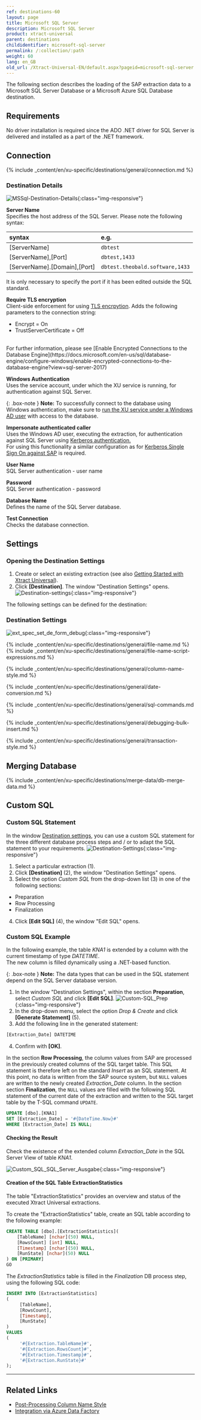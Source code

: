 ```yaml
---
ref: destinations-60
layout: page
title: Microsoft SQL Server
description: Microsoft SQL Server
product: xtract-universal
parent: destinations
childidentifier: microsoft-sql-server
permalink: /:collection/:path
weight: 60
lang: en_GB
old_url: /Xtract-Universal-EN/default.aspx?pageid=microsoft-sql-server
---
```


The following section describes the loading of the SAP extraction data to a Microsoft SQL Server Database or a Microsoft Azure SQL Database destination.

## Requirements

No driver installation is required since the ADO .NET driver for SQL Server is delivered and installed as a part of the .NET framework.

## Connection


{% include _content/en/xu-specific/destinations/general/connection.md %}	

### Destination Details

![MSSql-Destination-Details](/img/content/MSSql-Destination-Details.png){:class="img-responsive"}

**Server Name**<br>
Specifies the host address of the SQL Server. Please note the following syntax:

|syntax | e.g. |
|:---|:---|
|[ServerName]| `dbtest`|
|[ServerName],[Port]| `dbtest,1433`|
|[ServerName].[Domain],[Port] |  `dbtest.theobald.software,1433`|

It is only necessary to specify the port if it has been edited outside the SQL standard.

**Require TLS encryption**<br>
Client-side enforcement for using [TLS encrpytion](https://docs.microsoft.com/en-us/azure/sql-database/sql-database-connect-query#tls-considerations-for-sql-database-connectivity). Adds the following parameters to the connection string:<br>
* Encrypt = On
* TrustServerCertificate = Off
<br>
For further information, please see [Enable Encrypted Connections to the Database Engine](https://docs.microsoft.com/en-us/sql/database-engine/configure-windows/enable-encrypted-connections-to-the-database-engine?view=sql-server-2017)

**Windows Authentication**<br>
Uses the service account, under which the XU service is running, for authentication against SQL Server.

{: .box-note }
**Note:** To successfully connect to the database using Windows authentication, make sure to [run the XU service under a Windows AD user](../advanced-techniques/service-account) with access to the database.

**Impersonate authenticated caller**<br>
Uses the Windows AD user, executing the extraction, for authentication against SQL Server using [Kerberos authentication.](https://blogs.msdn.microsoft.com/sqlupdates/2014/12/05/sql-server-kerberos-and-spn-quick-reference/)
<br>
For using this functionality a similar configuration as for [Kerberos Single Sign On against SAP](https://kb.theobald-software.com/xtract-universal/sso-with-kerberos-snc) is required.


**User Name**<br>
SQL Server authentication - user name 

**Password**<br>
SQL Server authentication - password

**Database Name**<br>
Defines the name of the SQL Server database.

**Test Connection**<br>
Checks the database connection. 


## Settings

### Opening the Destination Settings
1. Create or select an existing extraction (see also [Getting Started with Xtract Universal](../getting-started/define-a-table-extraction)).
2. Click **[Destination]**. The window "Destination Settings" opens.
![Destination-settings](/img/content/xu/xu_designer_destination.png){:class="img-responsive"}

The following settings can be defined for the destination:  

### Destination Settings

![ext_spec_set_de_form_debug](/img/content/ext_spec_set_de_form_debug.png){:class="img-responsive"}

{% include _content/en/xu-specific/destinations/general/file-name.md %}
{% include _content/en/xu-specific/destinations/general/file-name-script-expressions.md %}

{% include _content/en/xu-specific/destinations/general/column-name-style.md %}

{% include _content/en/xu-specific/destinations/general/date-conversion.md %}

{% include _content/en/xu-specific/destinations/general/sql-commands.md %}

{% include _content/en/xu-specific/destinations/general/debugging-bulk-insert.md %}

{% include _content/en/xu-specific/destinations/general/transaction-style.md %}


## Merging Database
{% include _content/en/xu-specific/destinations/merge-data/db-merge-data.md  %}

## Custom SQL

### Custom SQL Statement

In the window [Destination settings](#opening-the-destination-settings), you can use a custom SQL statement for the three different database process steps and / or to adapt the SQL statement to your requirements.
![Destination-Settings](/img/content/destination_settings.png){:class="img-responsive"}
1. Select a particular extraction (1).
2. Click **[Destination]** (2), the window "Destination Settings" opens.
3. Select the option *Custom SQL* from the drop-down list (3) in one of the following sections:
- Preparation 
- Row Processing
- Finalization
4. Click **[Edit SQL]** (4), the window "Edit SQL" opens.

### Custom SQL Example
In the following example, the table *KNA1* is extended by a column with the current timestamp of type *DATETIME*. <br>
The new column is filled dynamically using a .NET-based function. 

{: .box-note }
**Note:** The data types that can be used in the SQL statement depend on the SQL Server database version.

1. In the window "Destination Settings", within the section **Preparation**, select *Custom SQL* and click **[Edit SQL]**.
![Custom-SQL_Prep](/img/content/custom_sql_preparation_statement.png){:class="img-responsive"}
2. In the drop-down menu, select the option *Drop & Create* and click **[Generate Statement]** (5). 
3. Add the following line in the generated statement: <br>
```sql
[Extraction_Date] DATETIME
```
4. Confirm with **[OK]**. <br>

In the section **Row Processing**, the column values from SAP are processed in the previously created columns of the SQL target table. This SQL statement is therefore left on the standard *Insert* as an SQL statement. At this point, no data is written from the SAP source system, but `NULL` values are written to the newly created *Extraction_Date* column.
In the section section **Finalization**, the `NULL` values are filled with the following SQL statement of the current date of the extraction and written to the SQL target table by the T-SQL command `UPDATE`. <br>

```sql
UPDATE [dbo].[KNA1] 
SET [Extraction_Date] = '#{DateTime.Now}#' 
WHERE [Extraction_Date] IS NULL;
```

#### Checking the Result

Check the existence of the extended column *Extraction_Date*  in the SQL Server View of table *KNA1*.

![Custom_SQL_SQL_Server_Ausgabe](/img/content/sql_server_ansicht_extraction_date_spalte.png){:class="img-responsive"}

#### Creation of the SQL Table ExtractionStatistics

The table "ExtractionStatistics" provides an overview and status of the executed Xtract Universal extractions.

To create the "ExtractionStatistics" table, create an SQL table according to the following example:

```sql
CREATE TABLE [dbo].[ExtractionStatistics](
	[TableName] [nchar](50) NULL,
	[RowsCount] [int] NULL,
	[Timestamp] [nchar](50) NULL,
	[RunState] [nchar](50) NULL
) ON [PRIMARY]
GO
```
The *ExtractionStatistics* table is filled in the *Finalization* DB process step, using the following SQL code:

```sql
INSERT INTO [ExtractionStatistics]
(
     [TableName], 
     [RowsCount], 
     [Timestamp],
     [RunState]
)
VALUES
(
     '#{Extraction.TableName}#', 
     '#{Extraction.RowsCount}#', 
     '#{Extraction.Timestamp}#',
     '#{Extraction.RunState}#'
);
```

****
## Related Links

- [Post-Processing Column Name Style](https://kb.theobald-software.com/xtract-universal/adjust-column-name-style)
- [Integration via Azure Data Factory](../execute-and-automate-extractions/call-via-etl#integration-via-azure-data-factory)